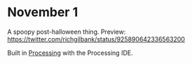 # November 1

A spoopy post-halloween thing. 
Preview: https://twitter.com/richgilbank/status/925890642336563200

Built in [Processing](https://processing.org/) with the Processing IDE.
